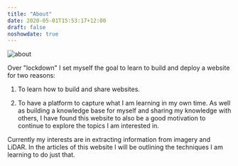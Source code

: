 ```yaml
---
title: "About"
date: 2020-05-01T15:53:17+12:00
draft: false
noshowdate: true
---
```


![about](/pages/about.png)


Over "lockdown" I set myself the goal to learn to build and deploy a website for two reasons:

1. To learn how to build and share websites.

2. To have a platform to capture what I am learning in my own time. As well as building a knowledge base for myself and sharing my knowledge with others, I have found this website to also be a good motivation to continue to explore the topics I am interested in.


Currently my interests are in extracting information from imagery and LiDAR. In the articles of this website I will be outlining the techniques I am learning to do just that.

